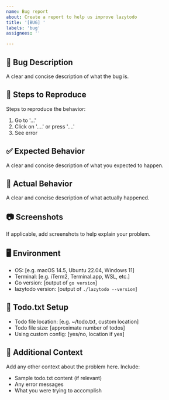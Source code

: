 ```yaml
---
name: Bug report
about: Create a report to help us improve lazytodo
title: '[BUG] '
labels: 'bug'
assignees: ''

---
```


## 🐛 Bug Description
A clear and concise description of what the bug is.

## 🔄 Steps to Reproduce
Steps to reproduce the behavior:
1. Go to '...'
2. Click on '....' or press '....'
3. See error

## ✅ Expected Behavior
A clear and concise description of what you expected to happen.

## 🚨 Actual Behavior
A clear and concise description of what actually happened.

## 📷 Screenshots
If applicable, add screenshots to help explain your problem.

## 🖥️ Environment
- OS: [e.g. macOS 14.5, Ubuntu 22.04, Windows 11]
- Terminal: [e.g. iTerm2, Terminal.app, WSL, etc.]
- Go version: [output of `go version`]
- lazytodo version: [output of `./lazytodo --version`]

## 📁 Todo.txt Setup
- Todo file location: [e.g. ~/todo.txt, custom location]
- Todo file size: [approximate number of todos]
- Using custom config: [yes/no, location if yes]

## 📝 Additional Context
Add any other context about the problem here. Include:
- Sample todo.txt content (if relevant)
- Any error messages
- What you were trying to accomplish